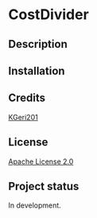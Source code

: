 # CostDivider

## Description

## Installation

## Credits
[KGeri201](https://github.com/KGeri201)

## License
[Apache License 2.0](LICENSE)

## Project status
In development.
